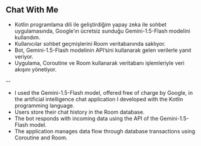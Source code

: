 ## Chat With Me

- Kotlin programlama dili ile geliştirdiğim yapay zeka ile sohbet uygulamasında, Google’ın ücretsiz sunduğu Gemini-1.5-Flash modelini kullandım. 
- Kullanıcılar sohbet geçmişlerini Room veritabanında saklıyor. 
- Bot, Gemini-1.5-Flash modelinin API’sini kullanarak gelen verilerle yanıt veriyor. 
- Uygulama, Coroutine ve Room kullanarak veritabanı işlemleriyle veri akışını yönetiyor.

--

- I used the Gemini-1.5-Flash model, offered free of charge by Google, in the artificial intelligence chat application I developed with the Kotlin programming language. 
- Users store their chat history in the Room database. 
- The bot responds with incoming data using the API of the Gemini-1.5-Flash model. 
- The application manages data flow through database transactions using Coroutine and Room.

